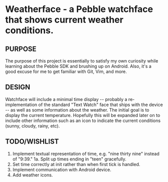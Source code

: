 Weatherface - a Pebble watchface that shows current weather conditions.
=================
PURPOSE
-----------------
The purpose of this project is essentially to satisfy my own curiosity while learning about the Pebble SDK and brushing up on Android. Also, it's a good excuse for me to get familiar with Git, Vim, and more.

DESIGN
----------------
Watchface will include a minimal time display -- probably a re-implementation of the standard "Text Watch" face that ships with the device --  as well as some information about the weather. The initial goal is to display the current temperature. Hopefully this will be expanded later on to include other information such as an icon to indicate the current conditions (sunny, cloudy, rainy, etc).

TODO/WISHLIST
---------------
1. Implement textual representation of time, e.g. "nine thirty nine" instead of "9:39."
	1a. Split up times ending in "teen" gracefully.
2. Set time correctly at init rather than when first tick is handled.
3. Implement communication with Android device.
4. Add weather icons.

